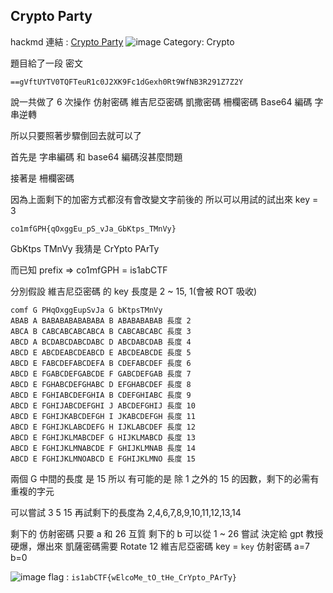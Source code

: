 ## Crypto Party
hackmd 連結 : [Crypto Party](https://hackmd.io/@yeyeye618/rJgoaRvogg)
![image](https://hackmd.io/_uploads/rJM06Avsee.png)
Category: Crypto

題目給了一段 密文

```
==gVftUYTV0TQFTeuR1c0J2XK9Fc1dGexh0Rt9WfNB3R291Z7Z2Y
```

說一共做了 6 次操作
仿射密碼
維吉尼亞密碼
凱撒密碼
柵欄密碼
Base64 編碼
字串逆轉

所以只要照著步驟倒回去就可以了

首先是 字串編碼 和 base64 編碼沒甚麼問題

接著是 柵欄密碼

因為上面剩下的加密方式都沒有會改變文字前後的
所以可以用試的試出來 key = 3

```
co1mfGPH{qOxggEu_pS_vJa_GbKtps_TMnVy}
```

GbKtps TMnVy 我猜是 CrYpto PArTy

而已知 prefix => co1mfGPH = is1abCTF

分別假設 維吉尼亞密碼 的 key 長度是 2 ~ 15, 1(會被 ROT 吸收)

```
comf G PHqOxggEupSvJa G bKtpsTMnVy
ABAB A BABABABABABABA B ABABABABAB 長度 2
ABCA B CABCABCABCABCA B CABCABCABC 長度 3
ABCD A BCDABCDABCDABC D ABCDABCDAB 長度 4
ABCD E ABCDEABCDEABCD E ABCDEABCDE 長度 5
ABCD E FABCDEFABCDEFA B CDEFABCDEF 長度 6
ABCD E FGABCDEFGABCDE F GABCDEFGAB 長度 7
ABCD E FGHABCDEFGHABC D EFGHABCDEF 長度 8
ABCD E FGHIABCDEFGHIA B CDEFGHIABC 長度 9
ABCD E FGHIJABCDEFGHI J ABCDEFGHIJ 長度 10
ABCD E FGHIJKABCDEFGH I JKABCDEFGH 長度 11
ABCD E FGHIJKLABCDEFG H IJKLABCDEF 長度 12
ABCD E FGHIJKLMABCDEF G HIJKLMABCD 長度 13
ABCD E FGHIJKLMNABCDE F GHIJKLMNAB 長度 14
ABCD E FGHIJKLMNOABCD E FGHIJKLMNO 長度 15
```
兩個 G 中間的長度 是 15 所以 有可能的是 除 1 之外的 15 的因數，剩下的必需有重複的字元

可以嘗試 3 5 15 再試剩下的長度為 2,4,6,7,8,9,10,11,12,13,14

剩下的 仿射密碼 只要 a 和 26 互質 
剩下的 b 可以從 1 ~ 26 嘗試
決定給 gpt 教授硬爆，爆出來
凱薩密碼需要 Rotate 12
維吉尼亞密碼 key = `key`
仿射密碼 a=7 b=0

![image](https://hackmd.io/_uploads/SJg8Z_9oxg.png)
flag : `is1abCTF{wElcoMe_tO_tHe_CrYpto_PArTy}`
